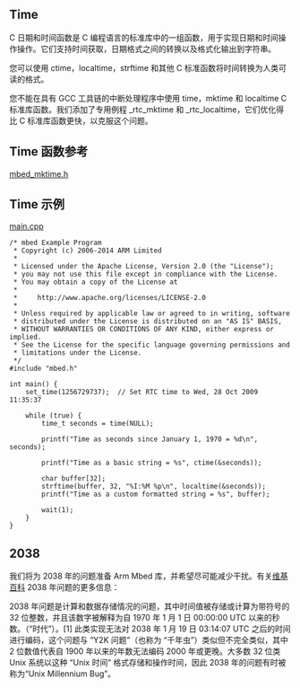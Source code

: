 ## Time

C 日期和时间函数是 C 编程语言的标准库中的一组函数，用于实现日期和时间操作操作。它们支持时间获取，日期格式之间的转换以及格式化输出到字符串。

您可以使用 ctime，localtime，strftime 和其他 C 标准函数将时间转换为人类可读的格式。

您不能在具有 GCC 工具链的中断处理程序中使用 time，mktime 和 localtime C 标准库函数。我们添加了专用例程 _rtc_mktime 和 _rtc_localtime，它们优化得比 C 标准库函数更快，以克服这个问题。

## Time 函数参考

[mbed_mktime.h](http://os.mbed.com/docs/v5.9/mbed-os-api-doxy/mbed__mktime_8h_source.html)

## Time 示例

[main.cpp](https://os.mbed.com/teams/mbed_example/code/time_HelloWorld/file/8593c9813840/main.cpp)    
```
/* mbed Example Program
 * Copyright (c) 2006-2014 ARM Limited
 *
 * Licensed under the Apache License, Version 2.0 (the "License");
 * you may not use this file except in compliance with the License.
 * You may obtain a copy of the License at
 *
 *     http://www.apache.org/licenses/LICENSE-2.0
 *
 * Unless required by applicable law or agreed to in writing, software
 * distributed under the License is distributed on an "AS IS" BASIS,
 * WITHOUT WARRANTIES OR CONDITIONS OF ANY KIND, either express or implied.
 * See the License for the specific language governing permissions and
 * limitations under the License.
 */
#include "mbed.h"
 
int main() {
    set_time(1256729737);  // Set RTC time to Wed, 28 Oct 2009 11:35:37
 
    while (true) {
        time_t seconds = time(NULL);
        
        printf("Time as seconds since January 1, 1970 = %d\n", seconds);
        
        printf("Time as a basic string = %s", ctime(&seconds));
 
        char buffer[32];
        strftime(buffer, 32, "%I:%M %p\n", localtime(&seconds));
        printf("Time as a custom formatted string = %s", buffer);
        
        wait(1);
    }
}
``` 
## 2038

我们将为 2038 年的问题准备 Arm Mbed 库，并希望尽可能减少干扰。有关[维基百科](https://en.wikipedia.org/wiki/Year_2038_problem) 2038 年问题的更多信息：

2038 年问题是计算和数据存储情况的问题，其中时间值被存储或计算为带符号的 32 位整数，并且该数字被解释为自 1970 年 1 月 1 日 00:00:00 UTC 以来的秒数。（“时代”）。[1] 此类实现无法对 2038 年 1 月 19 日 03:14:07 UTC 之后的时间进行编码，这个问题与 “Y2K 问题”（也称为 “千年虫”）类似但不完全类似，其中 2 位数值代表自 1900 年以来的年数无法编码 2000 年或更晚。大多数 32 位类 Unix 系统以这种 “Unix 时间” 格式存储和操作时间，因此 2038 年的问题有时被称为“Unix Millennium Bug”。